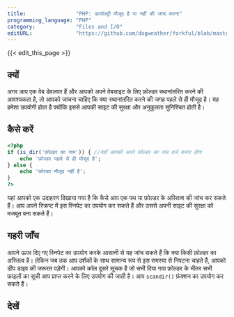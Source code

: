 ```yaml
---
title:                "PHP: डायरेक्ट्री मौजूद है या नहीं की जांच करना"
programming_language: "PHP"
category:             "Files and I/O"
editURL:              "https://github.com/dogweather/forkful/blob/master/content/hi/php/checking-if-a-directory-exists.md"
---
```


{{< edit_this_page >}}

## क्यों

अगर आप एक वेब डेवलपर हैं और आपको अपने वेबसाइट के लिए फ़ोल्डर स्थानांतरित करने की आवश्यकता है, तो आपको जांचना चाहिए कि क्या स्थानांतरित करने की जगह पहले से ही मौजूद है। यह हमेशा उपयोगी होता है क्योंकि इससे आपकी साइट की सुरक्षा और अनुकूलता सुनिश्चित होती है।

## कैसे करें

```PHP
<?php
if (is_dir('फ़ोल्डर का नाम')) { //यहाँ आपको अपने फ़ोल्डर का नाम दर्ज करना होगा
    echo 'फ़ोल्डर पहले से ही मौजूद है';
} else {
    echo 'फ़ोल्डर मौजूद नहीं है';
}
?>
```

यहां आपको एक उदाहरण दिखाया गया है कि कैसे आप एक पथ या फ़ोल्डर के अस्तित्व की जांच कर सकते हैं। आप अपने स्क्रिप्ट में इस स्निपेट का उपयोग कर सकते हैं और उससे अपनी साइट की सुरक्षा को मजबूत बना सकते हैं।

## गहरी जाँच

आपने ऊपर दिए गए स्निपेट का उपयोग करके आसानी से यह जांच सकते हैं कि क्या किसी फ़ोल्डर का अस्तित्व है। लेकिन जब तक आप दर्शकों के साथ सामान्य रूप से इस समस्या से निपटना चाहते हैं, आपको डीप डाइव की जरूरत पड़ेगी। आपको कॉल दूसरे सूचक है जो सभी दिया गया फ़ोल्डर के भीतर सभी फ़ाइलों का सूची आप प्राप्त करने के लिए उपयोग की जाती है। आप ```scandir()``` फ़ंक्शन का उपयोग कर सकते हैं।

## देखें
